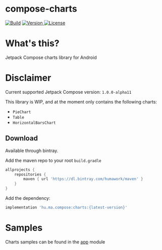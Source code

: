 # compose-charts
[![Build](https://github.com/humawork/compose-charts/workflows/Build/badge.svg)](https://github.com/humawork/compose-charts/actions)
[![Version](https://api.bintray.com/packages/humawork/maven/compose-charts/images/download.svg) ](https://bintray.com/humawork/maven/compose-charts/_latestVersion)
[![License](https://img.shields.io/badge/License-Apache%202.0-blue.svg)](http://www.apache.org/licenses/LICENSE-2.0)

# What's this?
Jetpack Compose charts library for Android

# Disclaimer
Current supported Jetpack Compose version: `1.0.0-alpha11`

This library is WIP, and at the moment only contains the following charts:
- `PieChart`
- `Table`
- `HorizontalBarsChart`

## Download

Available through bintray.

Add the maven repo to your root `build.gradle`

```groovy
allprojects {
    repositories {
        maven { url 'https://dl.bintray.com/humawork/maven' }
    }
}
```

Add the dependency:

```groovy
implementation 'hu.ma.compose:charts:{latest-version}'
```

# Samples
Charts samples can be found in the [app](app) module
